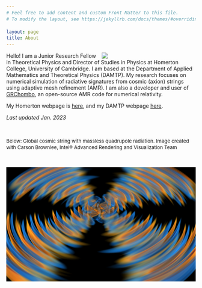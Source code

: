 ```yaml
---
# Feel free to add content and custom Front Matter to this file.
# To modify the layout, see https://jekyllrb.com/docs/themes/#overriding-theme-defaults

layout: page
title: About
---
```


<img src="https://amelialdrew.github.io/about/ProfilePicture2.png" width="250" style="float:right">

Hello! I am a Junior Research Fellow in Theoretical Physics and Director of Studies in Physics at Homerton College, University of Cambridge. I am based at the Department of Applied Mathematics and Theoretical Physics (DAMTP). My research focuses on numerical simulation of radiative signatures from cosmic (axion) strings using adaptive mesh refinement (AMR). I am also a developer and user of [GRChombo](https://www.grchombo.org/), an open-source AMR code for numerical relativity.

My Homerton webpage is [here](https://www.homerton.cam.ac.uk/people/amelia-drew), and my DAMTP webpage [here](https://www.damtp.cam.ac.uk/person/ad652).

_Last updated Jan. 2023_

<br/>

<font size="2"> Below: Global cosmic string with massless quadrupole radiation. Image created with Carson Brownlee, Intel® Advanced Rendering and Visualization Team </font>

<br/>

![Global cosmic string with massless quadrupole radiation](ParaviewSnapshotMasslessAmp4Tilted.png)

<!---<div align="center"><sup>Global cosmic string with massless quadrupole radiation. Image created together with Carson Brownlee, Intel® Advanced Rendering and Visualization Team<sup>--->

